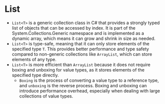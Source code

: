 # List<T>

- `List<T>` is a generic collection class in C# that provides a strongly typed list of objects that can be accessed by index. It is part of the System.Collections.Generic namespace and is implemented as a dynamic array, which means it can grow and shrink in size as needed.
- `List<T>` is type-safe, meaning that it can only store elements of the specified type `T`. This provides better performance and type safety compared to non-generic collections like `ArrayList`, which can store elements of any type.
- `List<T>` is more efficient than `ArrayList` because it does not require boxing and unboxing for value types, as it stores elements of the specified type directly.
  - `Boxing` is the process of converting a value type to a reference type, and `unboxing` is the reverse process. Boxing and unboxing can introduce performance overhead, especially when dealing with large collections of value types.
